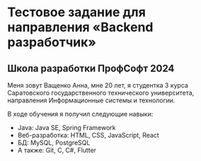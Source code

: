 # Тестовое задание для направления «Backend разработчик»
## Школа разработки ПрофСофт 2024

Меня зовут Ващенко Анна, мне 20 лет, я студентка 3 курса Саратовского государственного технического университета, направления Информационные системы и технологии.

В ходе обучения я получил следующие навыки:
* Java: Java SE, Spring Framework
* Веб-разработка:  HTML, CSS, JavaScript, React
* БД: MySQL, PostgreSQL
* А также: Git, С, С#, Flutter

